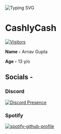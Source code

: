 
![Typing SVG](https://readme-typing-svg.herokuapp.com/?duration=3000&center=true&vCenter=true&lines=CashlyCash+Here;Coding+right+now+(Probably);Checkout+my+socials)
# CashlyCash
[![Visitors](https://api.visitorbadge.io/api/combined?path=https%3A%2F%2Fgithub.com%2FArnavGupta30&label=Today's%20%2F%20Total%20Visitors%20&labelColor=%23d9e3f0&countColor=%23697689&labelStyle=none)](https://visitorbadge.io/status?path=https%3A%2F%2Fgithub.com%2FArnavGupta30)

**Name -** Arnav Gupta

**Age -** 13 y/o

## Socials -
### Discord
[![Discord Presence](https://lanyard.cnrad.dev/api/1056591132739506248)](https://discord.com/users/908554250945183744)

### Spotify
[![spotify-github-profile](https://spotify-github-profile.vercel.app/api/view?uid=31ekzrerhr7ngoggu3qyyg7bacyi&cover_image=true&theme=natemoo-re&bar_color=53b14f&bar_color_cover=true)](https://spotify-github-profile.vercel.app/api/view?uid=31ekzrerhr7ngoggu3qyyg7bacyi&redirect=true)
